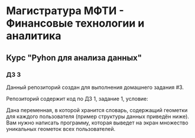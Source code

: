 # Магистратура МФТИ - Финансовые технологии и аналитика

## Курс "Pyhon для анализа данных"

### ДЗ 3

Данный репозиторий создан для выполнения домашнего задания #3.

Репозиторий содержит код по ДЗ 1, задание 1, условие:

Дана переменная, в которой хранится словарь, содержащий геометки для каждого пользователя (пример структуры данных приведён ниже). Вам нужно написать программу, которая выведет на экран множество уникальных геометок всех пользователей.


